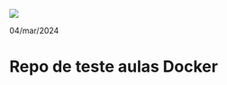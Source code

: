 ![](https://www.mundodocker.com.br/wp-content/uploads/2015/06/docker_facebook_share.png)

04/mar/2024


# Repo de teste aulas Docker
